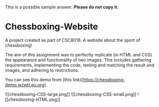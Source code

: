 This is a possible sample answer. **Please do not copy it.**
# Chessboxing-Website
A project created as part of CSC8018. A website about the sport of chessboxing!

The aim of this assignment was to perfectly replicate (in HTML and CSS) the appearance and functionality of two images.
This includes gathering requirements, implementing the code, testing and matching the result and images, and adhering to restrictions.

You can see this demo from (this link)[https://chessboxing-demo.wzwtt.eu.org].

![[chessboxing-CSS-large.png]]
![[chessboxing-CSS-small.png]]
![[chessboxing-HTML.png]]